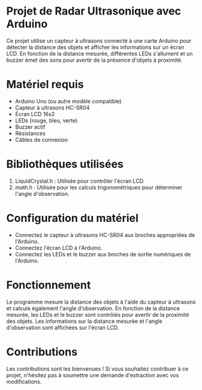 # Projet de Radar Ultrasonique avec Arduino
Ce projet utilise un capteur à ultrasons connecté à une carte Arduino pour détecter la distance des objets et afficher les informations sur un écran LCD. En fonction de la distance mesurée, différentes LEDs s'allument et un buzzer émet des sons pour avertir de la présence d'objets à proximité.

# Matériel requis
* Arduino Uno (ou autre modèle compatible)
* Capteur à ultrasons HC-SR04
* Écran LCD 16x2
* LEDs (rouge, bleu, verte)
* Buzzer actif
* Résistances
* Câbles de connexion
# Bibliothèques utilisées
1. LiquidCrystal.h : Utilisée pour contrôler l'écran LCD.
2. math.h : Utilisée pour les calculs trigonométriques pour déterminer l'angle d'observation.
# Configuration du matériel
- Connectez le capteur à ultrasons HC-SR04 aux broches appropriées de l'Arduino.
- Connectez l'écran LCD à l'Arduino.
- Connectez les LEDs et le buzzer aux broches de sortie numériques de l'Arduino.
# Fonctionnement
Le programme mesure la distance des objets à l'aide du capteur à ultrasons et calcule également l'angle d'observation. En fonction de la distance mesurée, les LEDs et le buzzer sont contrôlés pour avertir de la proximité des objets. Les informations sur la distance mesurée et l'angle d'observation sont affichées sur l'écran LCD.

# Contributions
Les contributions sont les bienvenues ! Si vous souhaitez contribuer à ce projet, n'hésitez pas à soumettre une demande d'extraction avec vos modifications.

